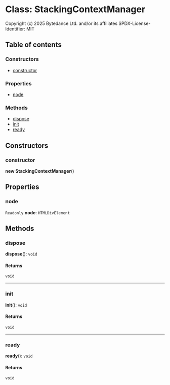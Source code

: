 # Class: StackingContextManager

Copyright (c) 2025 Bytedance Ltd. and/or its affiliates
SPDX-License-Identifier: MIT

## Table of contents

### Constructors

* [constructor](/auto-docs/free-layout-editor/classes/StackingContextManager.md#constructor)

### Properties

* [node](/auto-docs/free-layout-editor/classes/StackingContextManager.md#node)

### Methods

* [dispose](/auto-docs/free-layout-editor/classes/StackingContextManager.md#dispose)
* [init](/auto-docs/free-layout-editor/classes/StackingContextManager.md#init)
* [ready](/auto-docs/free-layout-editor/classes/StackingContextManager.md#ready)

## Constructors

### constructor

**new StackingContextManager**()

## Properties

### node

`Readonly` **node**: `HTMLDivElement`

## Methods

### dispose

**dispose**(): `void`

#### Returns

`void`

***

### init

**init**(): `void`

#### Returns

`void`

***

### ready

**ready**(): `void`

#### Returns

`void`
